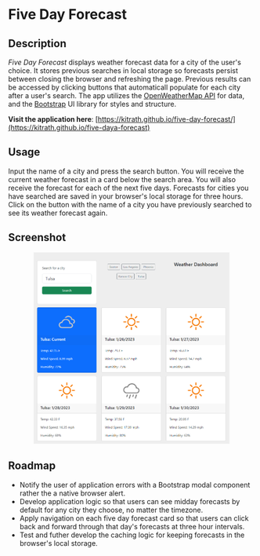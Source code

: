 # Five Day Forecast

## Description
*Five Day Forecast* displays weather forecast data for a city of the user's choice.  It stores previous searches in local storage so forecasts persist between closing the browser and refreshing the page.  Previous results can be accessed by clicking buttons that automaticall populate for each city after a user's search.  The app utilizes the [OpenWeatherMap API](https://openweathermap.org/api) for data, and the [Bootstrap](https://getbootstrap.com/) UI library for styles and structure.

**Visit the application here**: [https://kitrath.github.io/five-day-forecast/](https://kitrath.github.io/five-daya-forecast)

## Usage
Input the name of a city and press the search button.  You will receive the current weather forecast in a card below the search area. You will also receive the forecast for each of the next five days.  Forecasts for cities you have searched are saved in your browser's local storage for three hours. Click on the button with the name of a city you have previously searched to see its weather forecast again.

## Screenshot
<p align="center"><img src="./screen.png" width="400px" /></p>

## Roadmap
- Notify the user of application errors with a Bootstrap modal component rather the a native browser alert.
- Develop application logic so that users can see midday forecasts by default for any city they choose, no matter the timezone.
- Apply navigation on each five day forecast card so that users can click back and forward through that day's forecasts at three hour intervals.
- Test and futher develop the caching logic for keeping forecasts in the browser's local storage.
